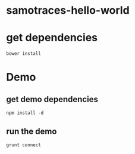 # samotraces-hello-world

# get dependencies
`bower install`

# Demo
## get demo dependencies
`npm install -d`

## run the demo
`grunt connect`
